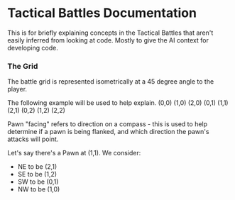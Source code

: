 # Tactical Battles Documentation

This is for briefly explaining concepts in the Tactical Battles that aren't easily inferred from looking at code.
Mostly to give the AI context for developing code.

### The Grid

The battle grid is represented isometrically at a 45 degree angle to the player. 

The following example will be used to help explain.
 (0,0) (1,0) (2,0)
 (0,1) (1,1) (2,1)
 (0,2) (1,2) (2,2)

Pawn "facing" refers to direction on a compass - this is used to help determine if a pawn is being flanked, and which direction the pawn's attacks will point.

Let's say there's a Pawn at (1,1). We consider:
 - NE to be (2,1)
 - SE to be (1,2)
 - SW to be (0,1)
 - NW to be (1,0) 